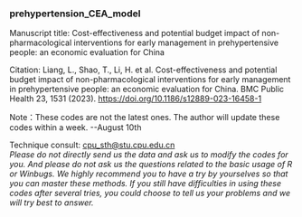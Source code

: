 ### prehypertension_CEA_model

Manuscript title: Cost-effectiveness and potential budget impact of non-pharmacological interventions for early management in prehypertensive people: an economic evaluation for China

Citation: Liang, L., Shao, T., Li, H. et al. Cost-effectiveness and potential budget impact of non-pharmacological interventions for early management in prehypertensive people: an economic evaluation for China. BMC Public Health 23, 1531 (2023). https://doi.org/10.1186/s12889-023-16458-1

Note：These codes are not the latest ones. The author will update these codes within a week. --August 10th <br>

Technique consult: cpu_sth@stu.cpu.edu.cn <br>
*Please do not directly send us the data and ask us to modify the codes for you. And please do not ask us the questions related to the basic usage of R or Winbugs. We highly recommend you to have a try by yourselves so that you can master these methods. If you still have difficulties in using these codes after several tries, you could choose to tell us your problems and we will try best to answer.*
